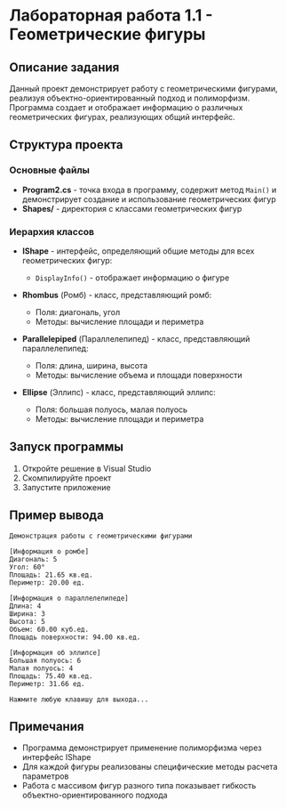 # Лабораторная работа 1.1 - Геометрические фигуры

## Описание задания
Данный проект демонстрирует работу с геометрическими фигурами, реализуя объектно-ориентированный подход и полиморфизм. Программа создает и отображает информацию о различных геометрических фигурах, реализующих общий интерфейс.

## Структура проекта

### Основные файлы
- **Program2.cs** - точка входа в программу, содержит метод `Main()` и демонстрирует создание и использование геометрических фигур
- **Shapes/** - директория с классами геометрических фигур

### Иерархия классов
- **IShape** - интерфейс, определяющий общие методы для всех геометрических фигур:
  - `DisplayInfo()` - отображает информацию о фигуре

- **Rhombus** (Ромб) - класс, представляющий ромб:
  - Поля: диагональ, угол
  - Методы: вычисление площади и периметра

- **Parallelepiped** (Параллелепипед) - класс, представляющий параллелепипед:
  - Поля: длина, ширина, высота
  - Методы: вычисление объема и площади поверхности

- **Ellipse** (Эллипс) - класс, представляющий эллипс:
  - Поля: большая полуось, малая полуось
  - Методы: вычисление площади и периметра

## Запуск программы
1. Откройте решение в Visual Studio
2. Скомпилируйте проект
3. Запустите приложение

## Пример вывода
```
Демонстрация работы с геометрическими фигурами

[Информация о ромбе]
Диагональ: 5
Угол: 60°
Площадь: 21.65 кв.ед.
Периметр: 20.00 ед.

[Информация о параллелепипеде]
Длина: 4
Ширина: 3
Высота: 5
Объем: 60.00 куб.ед.
Площадь поверхности: 94.00 кв.ед.

[Информация об эллипсе]
Большая полуось: 6
Малая полуось: 4
Площадь: 75.40 кв.ед.
Периметр: 31.66 ед.

Нажмите любую клавишу для выхода...
```

## Примечания
- Программа демонстрирует применение полиморфизма через интерфейс IShape
- Для каждой фигуры реализованы специфические методы расчета параметров
- Работа с массивом фигур разного типа показывает гибкость объектно-ориентированного подхода 